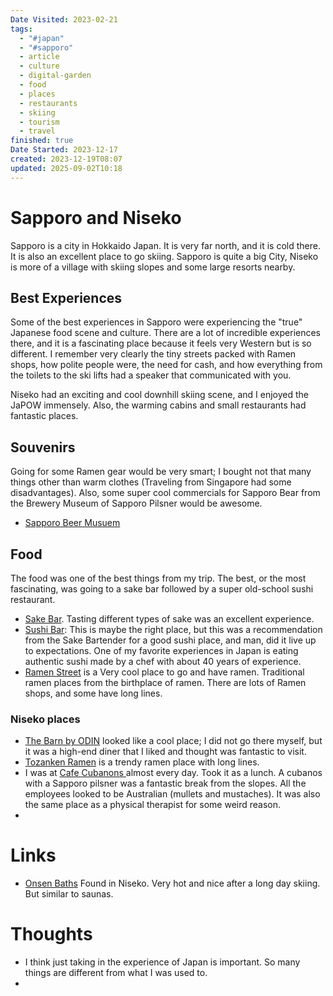 ```yaml
---
Date Visited: 2023-02-21
tags:
  - "#japan"
  - "#sapporo"
  - article
  - culture
  - digital-garden
  - food
  - places
  - restaurants
  - skiing
  - tourism
  - travel
finished: true
Date Started: 2023-12-17
created: 2023-12-19T08:07
updated: 2025-09-02T10:18
---
```



# Sapporo and Niseko
Sapporo is a city in Hokkaido Japan. It is very far north, and it is cold there. It is also an excellent place to go skiing.  Sapporo is quite a big City, Niseko is more of a village with skiing slopes and some large resorts nearby. 

## Best Experiences
Some of the best experiences in Sapporo were experiencing the "true" Japanese food scene and culture. There are a lot of incredible experiences there, and it is a fascinating place because it feels very Western but is so different. 
I remember very clearly the tiny streets packed with Ramen shops, how polite people were, the need for cash, and how everything from the toilets to the ski lifts had a speaker that communicated with you. 

Niseko had an exciting and cool downhill skiing scene, and I enjoyed the JaPOW immensely. Also, the warming cabins and small restaurants had fantastic places. 
## Souvenirs 
Going for some Ramen gear would be very smart; I bought not that many things other than warm clothes (Traveling from Singapore had some disadvantages). Also, some super cool commercials for Sapporo Bear from the Brewery Museum of Sapporo Pilsner would be awesome. 
- [Sapporo Beer Musuem](https://www.sapporobeer.jp/english/brewery/s_museum/)

## Food
The food was one of the best things from my trip. The best, or the most fascinating, was going to a sake bar followed by a super old-school sushi restaurant. 

- [Sake Bar](https://www.google.com/maps/place/%E3%82%82%E3%82%8D%E3%81%AF%E3%81%8F/@43.0560499,141.3496291,19.45z/data=!4m6!3m5!1s0x5f0b29850fff8db7:0x7c0350713f9d9a38!8m2!3d43.0559294!4d141.3497782!16s%2Fg%2F1thq52d6?hl=nb-NO&entry=ttu). Tasting different types of sake was an excellent experience.  
- [Sushi Bar](https://maps.app.goo.gl/BrMyQ8P9DzCa7UEc7): This is maybe the right place, but this was a recommendation from the Sake Bartender for a good sushi place, and man, did it live up to expectations. One of my favorite experiences in Japan is eating authentic sushi made by a chef with about 40 years of experience. 
- [Ramen Street](https://maps.app.goo.gl/GrBba8KgpfYP6Y6R9?g_st=com.microsoft.skype.teams.extshare) is a Very cool place to go and have ramen. Traditional ramen places from the birthplace of ramen. There are lots of Ramen shops, and some have long lines. 

### Niseko places
- [The Barn by ODIN](https://maps.app.goo.gl/tad1us4RCxgobp2T7) looked like a cool place; I did not go there myself, but it was a high-end diner that I liked and thought was fantastic to visit. 
- [Tozanken Ramen](https://maps.app.goo.gl/d1EizGa14JRGjZ3H6) is a trendy ramen place with long lines. 
- I was at [Cafe Cubanons ](https://maps.app.goo.gl/yj5xgSQxcaoTXbxR8)almost every day. Took it as a lunch. A cubanos with a Sapporo pilsner was a fantastic break from the slopes.  All the employees looked to be Australian (mullets and mustaches). It was also the same place as a physical therapist for some weird reason. 
- 

# Links
- [Onsen Baths](https://www.sapporobeer.jp/english/brewery/s_museum/) Found in Niseko. Very hot and nice after a long day skiing.  But similar to saunas. 
# Thoughts 
- I think just taking in the experience of Japan is important. So many things are different from what I was used to. 
- 